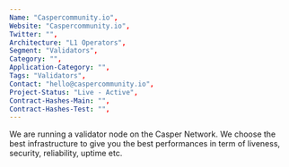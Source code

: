 ```yaml
---
Name: "Caspercommunity.io",
Website: "Caspercommunity.io",
Twitter: "",
Architecture: "L1 Operators",
Segment: "Validators",
Category: "",
Application-Category: "",
Tags: "Validators",
Contact: "hello@caspercommunity.io",
Project-Status: "Live - Active",
Contract-Hashes-Main: "",
Contract-Hashes-Test: "",
---
```

<!--lang:en--> 
We are running a validator node on the Casper Network.
We choose the best infrastructure to give you the best performances in term of liveness, security, reliability, uptime etc.
<!--lang:es--] 
Estamos ejecutando un nodo de validación en Casper Network.
Elegimos la mejor infraestructura para brindarle el mejor rendimiento en términos de vida, seguridad, confiabilidad, tiempo de actividad, etc.
<!--lang:de--] 
Wir betreiben einen Validierungsknoten im Casper-Netzwerk.
Wir wählen die beste Infrastruktur aus, um Ihnen die besten Leistungen in Bezug auf Lebendigkeit, Sicherheit, Zuverlässigkeit, Betriebszeit usw. zu bieten.
<!--lang:fr--] 
Nous exécutons un nœud de validation sur le réseau Casper.
Nous choisissons la meilleure infrastructure pour vous offrir les meilleures performances en termes de vivacité, de sécurité, de fiabilité, de disponibilité, etc.
<!--lang:pl--] 
Uruchamiamy węzeł sprawdzania poprawności w sieci Casper.
Wybieramy najlepszą infrastrukturę, aby zapewnić najlepszą wydajność pod względem żywotności, bezpieczeństwa, niezawodności, czasu pracy bez przestojów itp.
<!--lang:uk--] 
Ми запускаємо вузол перевірки в мережі Casper.
Ми вибираємо найкращу інфраструктуру, щоб забезпечити вам найкращу продуктивність з точки зору живучості, безпеки, надійності, часу безвідмовної роботи тощо.
[!--lang:*-->  
